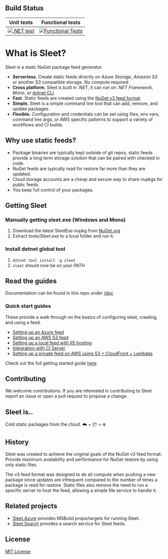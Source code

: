 ## Build Status

| Unit tests | Functional tests |
| --- | --- |
| [![.NET test](https://github.com/emgarten/Sleet/actions/workflows/dotnet.yml/badge.svg)](https://github.com/emgarten/Sleet/actions/workflows/dotnet.yml) | [![Functional Tests](https://github.com/emgarten/Sleet/actions/workflows/functional.yml/badge.svg)](https://github.com/emgarten/Sleet/actions/workflows/functional.yml) |

# What is Sleet?

Sleet is a static NuGet package feed generator.

* **Serverless**. Create static feeds directly on *Azure Storage*, *Amazon S3* or another S3 compatible storage. No compute required.
* **Cross platform**. Sleet is built in .NET, it can run on *.NET Framework*, *Mono*, or [dotnet CLI](https://github.com/dotnet/cli)
* **Fast.** Static feeds are created using the [NuGet v3 feed format](https://docs.microsoft.com/en-us/nuget/api/overview).
* **Simple.** Sleet is a simple command line tool that can add, remove, and update packages.
* **Flexible.** Configuration and credentials can be set using files, env vars, command line args, or AWS specific patterns to support a variety of workflows and CI builds.

## Why use static feeds?

* Package binaries are typically kept outside of git repos, static feeds provide a long term storage solution that can be paired with checked in code.
* NuGet feeds are typically read for restore far more than they are updated.
* Cloud storage accounts are a cheap and secure way to share nupkgs for public feeds.
* You keep full control of your packages.

## Getting Sleet

### Manually getting sleet.exe (Windows and Mono)
1. Download the latest SleetExe nupkg from [NuGet.org](https://www.nuget.org/packages/SleetExe)
1. Extract *tools/Sleet.exe* to a local folder and run it.

### Install dotnet global tool
1. `dotnet tool install -g sleet`
1. `sleet` should now be on your *PATH*

## Read the guides

Documentation can be found in this repo under [/doc](doc/index.md)

### Quick start guides

These provide a walk through on the basics of configuring sleet, creating, and using a feed.

* [Setting up an Azure feed](doc/feed-type-azure.md)
* [Setting up an AWS S3 feed](doc/feed-type-s3.md)
* [Setting up a local feed with IIS hosting](doc/feed-type-local.md)
* [Integration with CI Server](doc/ci-server.md)
* [Setting up a private feed on AWS using S3 + CloudFront + Lambdas](doc/private-feed-s3.md)

Check out the full getting started guide [here](http://emgarten.com/2016/04/25/how-to-host-a-nuget-v3-feed-on-azure-storage/).

## Contributing

We welcome contributions. If you are interested in contributing to Sleet report an issue or open a pull request to propose a change.

## Sleet is..

Cold static packages from the cloud. ☁️ + 📦 = ❄️

## History

Sleet was created to achieve the original goals of the NuGet v3 feed format: Provide maximum availability and performance for NuGet restore by using only static files.

The v3 feed format was designed to do all compute when pushing a new package since updates are infrequent compared to the number of times a package is read for restore. Static files also remove the need to run a specific server to host the feed, allowing a simple file service to handle it.

## Related projects

* [Sleet.Azure](https://github.com/kzu/Sleet.Azure) provides MSBuild props/targets for running Sleet.
* [Sleet.Search](https://github.com/emgarten/Sleet.Search) provides a search service for Sleet feeds.

## License

[MIT License](https://github.com/emgarten/Sleet/blob/main/LICENSE.md)
